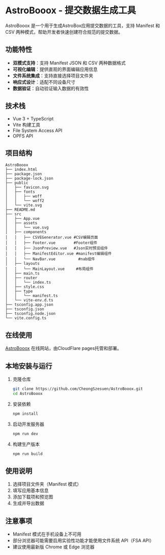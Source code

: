 # AstroBooox - 提交数据生成工具

AstroBooox 是一个用于生成AstroBox应用提交数据的工具，支持 Manifest 和 CSV 两种模式，帮助开发者快速创建符合规范的提交数据。

## 功能特性

- **双模式支持**：支持 Manifest JSON 和 CSV 两种数据格式
- **可视化编辑**：提供直观的界面编辑应用信息
- **文件系统集成**：支持直接选择项目文件夹
- **响应式设计**：适配不同设备尺寸
- **数据验证**：自动验证输入数据的有效性

## 技术栈

- Vue 3 + TypeScript
- Vite 构建工具
- File System Access API
- OPFS API

## 项目结构

```
AstroBooox
├── index.html
├── package.json
├── package-lock.json
├── public
│   ├── favicon.svg
│   ├── fonts
│   │   ├── woff
│   │   └── woff2
│   └── vite.svg
├── README.md
├── src
│   ├── App.vue
│   ├── assets
│   │   └── vue.svg
│   ├── components
│   │   ├── CSVEGenerator.vue #CSV编辑页面
│   │   ├── Footer.vue        #Footer组件
│   │   ├── JsonPreview.vue   #Json实时预览组件
│   │   ├── ManifestEditor.vue #manifest编辑组件
│   │   └── NavBar.vue          #nab组件
│   ├── layouts
│   │   └── MainLayout.vue     #布局组件
│   ├── main.ts
│   ├── router
│   │   └── index.ts
│   ├── style.css
│   ├── type
│   │   └── manifest.ts
│   └── vite-env.d.ts
├── tsconfig.app.json
├── tsconfig.json
├── tsconfig.node.json
└── vite.config.ts
```
## 在线使用
[AstroBooox](https://astrobooox.pages.dev/) 在线网站，由CloudFlare pages托管和部署。
## 本地安装与运行

1. 克隆仓库
   ```bash
   git clone https://github.com/CheongSzesuen/AstroBooox.git
   cd AstroBooox
   ```

2. 安装依赖
   ```bash
   npm install
   ```

3. 启动开发服务器
   ```bash
   npm run dev
   ```

4. 构建生产版本
   ```bash
   npm run build
   ```

## 使用说明

1. 选择项目文件夹（Manifest 模式）
2. 填写应用基本信息
3. 添加下载项和预览图
4. 生成并导出数据

## 注意事项

- Manifest 模式在手机设备上不可用
- 部分浏览器可能需要启用实验性功能才能使用文件系统 API（FSA API）
- 建议使用最新版 Chrome 或 Edge 浏览器
